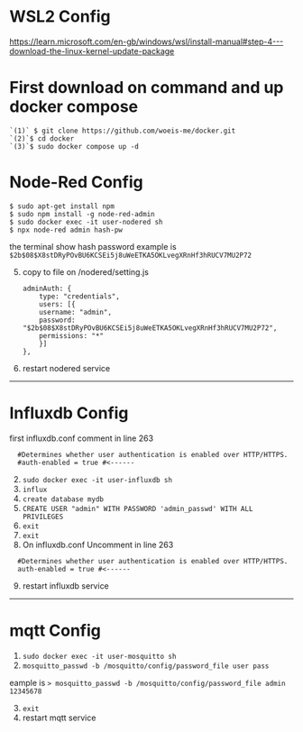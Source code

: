 # WSL2 Config
https://learn.microsoft.com/en-gb/windows/wsl/install-manual#step-4---download-the-linux-kernel-update-package

# First download on command and up docker compose
```
`(1)` $ git clone https://github.com/woeis-me/docker.git
`(2)`$ cd docker
`(3)`$ sudo docker compose up -d
```
# Node-Red Config
```  
$ sudo apt-get install npm
$ sudo npm install -g node-red-admin
$ sudo docker exec -it user-nodered sh
$ npx node-red admin hash-pw
```    
the terminal show hash password example is `$2b$08$X8stDRyPOvBU6KCSEi5j8uWeETKA5OKLvegXRnHf3hRUCV7MU2P72`
  
  5. copy to file on /nodered/setting.js 
      ```
      adminAuth: {
          type: "credentials",
          users: [{
          username: "admin",
          password: "$2b$08$X8stDRyPOvBU6KCSEi5j8uWeETKA5OKLvegXRnHf3hRUCV7MU2P72",
          permissions: "*"
          }]
      },
      ```
  6. restart nodered service 
--------------------------------------------------------------------------------------------------------------

# Influxdb Config
first influxdb.conf comment in line 263  
```
  #Determines whether user authentication is enabled over HTTP/HTTPS.
  #auth-enabled = true #<------
```
2. `sudo docker exec -it user-influxdb sh`
3. `influx`
4. `create database mydb`
5. `CREATE USER "admin" WITH PASSWORD 'admin_passwd' WITH ALL PRIVILEGES`
6. `exit`
7. `exit`
8. On influxdb.conf Uncomment in line 263
```
  #Determines whether user authentication is enabled over HTTP/HTTPS.
  auth-enabled = true #<------
```
9. restart influxdb service


--------------------------------------------------------------------------------------------------------------

# mqtt Config
1. `sudo docker exec -it user-mosquitto sh`
2. `mosquitto_passwd -b /mosquitto/config/password_file user pass` 

eample is `> mosquitto_passwd -b /mosquitto/config/password_file admin 12345678`

3. `exit`
4. restart mqtt service
